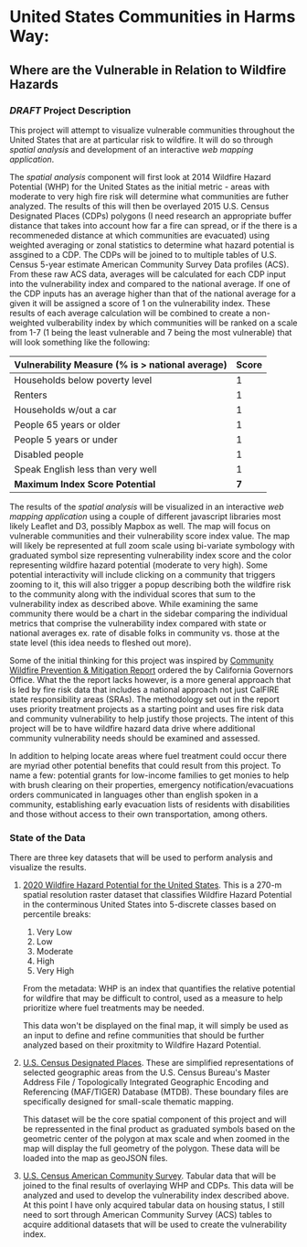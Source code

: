 # United States Communities in Harms Way:
## **Where are the Vulnerable in Relation to Wildfire Hazards**  
### *DRAFT* Project Description
This project will attempt to visualize vulnerable communities throughout the United States that are at particular risk to wildfire. It will do so through *spatial analysis* and development of an interactive *web mapping application*.  

The *spatial analysis* component will first look at 2014 Wildfire Hazard Potential (WHP) for the United States as the initial metric - areas with moderate to very high fire risk will determine what communities are futher analyzed. The results of this will then be overlayed 2015 U.S. Census Designated Places \(CDPs\) polygons \(I need research an appropriate buffer distance that takes into account how far a fire can spread, or if the there is a recommeneded distance at which communities are evacuated) using weighted averaging or zonal statistics to determine what hazard potential is assgined to a CDP. The CDPs will be joined to to multiple tables of U.S. Census 5-year estimate American Community Survey Data profiles (ACS). From these raw ACS data, averages will be calculated for each CDP input into the vulnerability index and compared to the national average. If one of the CDP inputs has an average higher than that of the national average for a given it will be assigned a score of 1 on the vulnerability index. These results of each average calculation will be combined to create a non-weighted vulberability index by which communities will be ranked on a scale from 1-7 (1 being the least vulnerable and 7 being the most vulnerable) that will look something like the following:

| Vulnerability Measure (% is > national average) | Score       |
| ------------------------------------------------| ----------- |
| Households below poverty level                  | 1           |
| Renters                                         | 1           |
| Households w/out a car                          | 1           |
| People 65 years or older                        | 1           |
| People 5 years or under                         | 1           |
| Disabled people                                 | 1           |
| Speak English less than very well               | 1           |
| **Maximum Index Score Potential**               | **7**       |

The results of the *spatial analysis* will be visualized in an interactive *web mapping application* using a couple of different javascript libraries most likely Leaflet and D3, possibly Mapbox as well. The map will focus on vulnerable communities and their vulnerability score index value. The map will likely be represented at full zoom scale using bi-variate symbology with graduated symbol size representing vulnerability index score and the color representing wildfire hazard potential (moderate to very high). Some potential interactivity will include clicking on a community that triggers zooming to it, this will also trigger a popup describing both the wildfire risk to the community along with the individual scores that sum to the vulnerability index as described above. While examining the same community there would be a chart in the sidebar comparing the individual metrics that comprise the vulnerability index compared with state or national averages ex. rate of disable folks in community vs. those at the state level \(this idea needs to fleshed out more\).  

Some of the initial thinking for this project was inspired by [Community Wildfire Prevention & Mitigation Report](https://www.fire.ca.gov/media/5584/45-day-report-final.pdf) ordered the by California Governors Office. What the the report lacks however, is a more general approach that is led by fire risk data that includes a national approach not just CalFIRE state responsibility areas (SRAs). The methodology set out in the report uses priority treatment projects as a starting point and uses fire risk data and community vulnerability to help justify those projects. The intent of this project will be to have wildfire hazard data drive where additional community vulnerability needs should be examined and assessed. 

In addition to helping locate areas where fuel treatment could occur there are myriad other potential benefits that could result from this project. To name a few: potential grants for low-income families to get monies to help with brush clearing on their properties, emergency notification/evacuations orders communicated in languages other than english spoken in a community, establishing early evacuation lists of residents with disabilities and those without access to their own transportation, among others.

### State of the Data
There are three key datasets that will be used to perform analysis and visualize the results.

1. [2020 Wildfire Hazard Potential for the United States](https://www.fs.usda.gov/rmrs/datasets/wildfire-hazard-potential-united-states-270-m-version-2020-3rd-edition). This is a 270-m spatial resolution raster dataset that classifies Wildfire Hazard Potential in the conterminous United States into 5-discrete classes based on percentile breaks:   
       
    1. Very Low
    2. Low
    3. Moderate
    4. High
    5. Very High  

   From the metadata: WHP is an index that quantifies the relative potential for wildfire that may be difficult to control, used as a measure to help prioritize where fuel treatments may be needed.  

   This data won't be displayed on the final map, it will simply be used as an input to define and refine communities that should be further analyzed based on their proxitmity to Wildfire Hazard Potential.

2. [U.S. Census Designated Places](https://www2.census.gov/geo/tiger/GENZ2020/shp/cb_2020_us_place_500k.zip). These are simplified representations of selected geographic areas from the U.S. Census Bureau's Master Address File / Topologically Integrated Geographic Encoding and Referencing (MAF/TIGER) Database (MTDB). These boundary files are specifically designed for small-scale thematic mapping.  

    This dataset will be the core spatial component of this project and will be repressented in the final product as graduated symbols based on the geometric center of the polygon at max scale and when zoomed in the map will display the full geometry of the polygon. These data will be loaded into the map as geoJSON files.

3. [U.S. Census American Community Survey](https://www.census.gov/programs-surveys/acs/data.html). Tabular data that will be joined to the final results of overlaying WHP and CDPs. This data will be analyzed and used to develop the vulnerability index described above. At this point I have only acquired tabular data on housing status, I still need to sort through American Community Survey (ACS) tables to acquire additional datasets that will be used to create the vulnerability index. 


    



